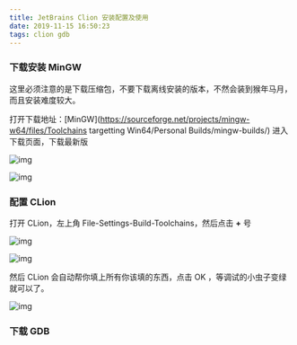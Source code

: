 ```yaml
---
title: JetBrains Clion 安装配置及使用
date: 2019-11-15 16:50:23
tags: clion gdb
---
```


### 下载安装 MinGW

这里必须注意的是下载压缩包，不要下载离线安装的版本，不然会装到猴年马月，而且安装难度较大。

打开下载地址：[MinGW](https://sourceforge.net/projects/mingw-w64/files/Toolchains targetting Win64/Personal Builds/mingw-builds/) 进入下载页面，下载最新版

![img](https://upload-images.jianshu.io/upload_images/13625730-806c72ecb2fc619e.png?imageMogr2/auto-orient/strip|imageView2/2/w/1200/format/webp)

![img](https://upload-images.jianshu.io/upload_images/13625730-3b5125205d16dec2.png?imageMogr2/auto-orient/strip|imageView2/2/w/1200/format/webp)

### 配置 CLion

 打开 CLion，左上角 File-Settings-Build-Toolchains，然后点击 **+** 号


![img](https:////upload-images.jianshu.io/upload_images/13625730-59b19c35c9589ad0.png?imageMogr2/auto-orient/strip|imageView2/2/w/908/format/webp)

![img](https:////upload-images.jianshu.io/upload_images/13625730-9c1c7b4ac50f2320.png?imageMogr2/auto-orient/strip|imageView2/2/w/624/format/webp)

然后 CLion 会自动帮你填上所有你该填的东西，点击 OK ，等调试的小虫子变绿就可以了。

![img](https:////upload-images.jianshu.io/upload_images/13625730-9f5aa1e8408cef27.png?imageMogr2/auto-orient/strip|imageView2/2/w/781/format/webp)

### 下载 GDB
